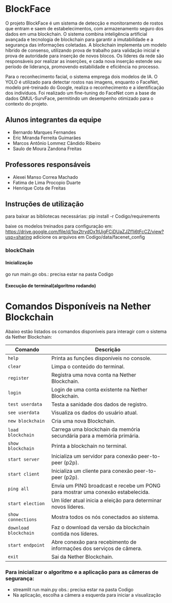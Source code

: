 # BlockFace

O projeto BlockFace é um sistema de detecção e monitoramento de rostos que entram e saem de estabelecimentos, com armazenamento seguro dos dados em uma blockchain. O sistema combina inteligência artificial avançada e tecnologia de blockchain para garantir a imutabilidade e a segurança das informações coletadas. A blockchain implementa um modelo híbrido de consenso, utilizando prova de trabalho para validação inicial e prova de autoridade para inserção de novos blocos. Os líderes da rede são responsáveis por realizar as inserções, e cada nova inserção estende seu período de liderança, promovendo estabilidade e eficiência no processo.

Para o reconhecimento facial, o sistema emprega dois modelos de IA. O YOLO é utilizado para detectar rostos nas imagens, enquanto o FaceNet, modelo pré-treinado do Google, realiza o reconhecimento e a identificação dos indivíduos. Foi realizado um fine-tuning do FaceNet com a base de dados QMUL-SurvFace, permitindo um desempenho otimizado para o contexto do projeto.


## Alunos integrantes da equipe


* Bernardo Marques Fernandes
* Eric Miranda Ferreita Guimarães
* Marcos Antônio Lommez Cândido Ribeiro
* Saulo de Moura Zandona Freitas

## Professores responsáveis

* Alexei Manso Correa Machado
* Fatima de Lima Procopio Duarte
* Henrique Cota de Freitas

## Instruções de utilização

para baixar as bibliotecas necessárias: pip install -r Codigo/requirements

baixe os modelos treinados para configuração em: https://drive.google.com/file/d/1px2trydOx1tUigFCiDUaZJZf1i6tFcCZ/view?usp=sharing
adicione os arquivos em Codigo/data/facenet_config

### blockChain

#### Inicialização
go run main.go
obs.: precisa estar na pasta Codigo


#### Execução de terminal(algoritmo rodando)
# Comandos Disponíveis na Nether Blockchain

Abaixo estão listados os comandos disponíveis para interagir com o sistema da Nether Blockchain:

| Comando              | Descrição                                                                       |
|----------------------|---------------------------------------------------------------------------------|
| `help`               | Printa as funções disponíveis no console.                                       |
| `clear`              | Limpa o conteúdo do terminal.                                                   |
| `register`           | Registra uma nova conta na Nether Blockchain.                                   |
| `login`              | Login de uma conta existente na Nether Blockchain.                              |
| `test userdata`      | Testa a sanidade dos dados de registro.                                         |
| `see userdata`       | Visualiza os dados do usuário atual.                                            |
| `new blockchain`     | Cria uma nova Blockchain.                                                       |
| `load blockchain`    | Carrega uma blockchain da memória secundária para a memória primária.           |
| `show blockchain`    | Printa a blockchain no terminal.                                                |
| `start server`       | Inicializa um servidor para conexão peer-to-peer (p2p).                         |
| `start client`       | Inicializa um cliente para conexão peer-to-peer (p2p).                          |
| `ping all`           | Envia um PING broadcast e recebe um PONG para mostrar uma conexão estabelecida. |
| `start election`     | Um líder atual inicia a eleição para determinar novos líderes.                  |
| `show connections`   | Mostra todos os nós conectados ao sistema.                                      |
| `download blockchain`| Faz o download da versão da blockchain contida nos líderes.                     |
| `start endpoint`     | Abre conexão para recebimento de informações dos serviços de câmera.            |
| `exit`               | Sai da Nether Blockchain.                                                       |




### Para inicializar o algoritmo e a aplicação para as câmeras de segurança: 
- streamlit run main.py
  obs.: precisa estar na pasta Codigo
- Na aplicação, escolha a câmera a esquerda para iniciar a visualização

